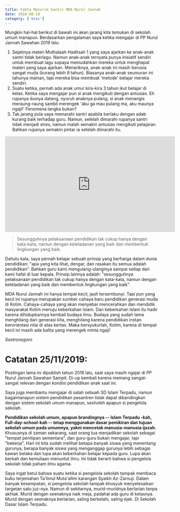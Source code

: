 ```yaml
---
title: Fakta Menarik Santri MDA Nurul Jannah
date: 2018-08-10
category: ['esai']
---
```


Mungkin hal-hal berikut di bawah ini akan jarang kita temukan di sekolah umum manapun. Berdasarkan pengalaman saya ketika mengajar di PP Nurul Jannah Sawahan 2019 lalu:

1. Sejatinya materi Muthalaah Haditsah 1 yang saya ajarkan ke anak-anak santri tidak berlagu. Namun anak-anak ternyata punya inisiatif sendiri untuk membuat lagu supaya memudahkan mereka untuk menghapal materi yang saya ajarkan. Menariknya, anak-anak ini masih berusia sangat muda (kurang lebih 8 tahun). Biasanya anak-anak seumuran ini tahunya mainan, tapi mereka bisa membuat 'metode' belajar mereka sendiri.
2. Suatu ketika, pernah ada anak umur kira-kira 3 tahun ikut belajar di kelas. Ketika saya mengajar pun si anak mengikuti dengan antusias. Eh rupanya ibunya datang, nyuruh anaknya pulang, si anak menangis meraung-raung sambil merengek 'aku ga mau pulang ma, aku maunya ngaji!' Fenomena langka bukan?
3. Tak jarang pula saya memarahi santri apabila berlaku dengan adab kurang baik terhadap guru. Namun, setelah dimarahi rupanya santri tidak menjadi stres, namun malah semakin antusias mengikuti pelajaran. Bahkan rupanya semakin pintar ia setelah dimarahi itu.

<div class="videoWrapper">
    <iframe width="560" height="315" src="https://www.youtube.com/embed/fPhcsw0OZls" frameborder="0" allow="accelerometer; autoplay; encrypted-media; gyroscope; picture-in-picture" allowfullscreen loading="lazy"></iframe>
</div>

> Sesungguhnya pelaksanaan pendidikan tak cukup hanya dengan kata-kata, namun dengan keteladanan yang baik dan membentuk lingkungan yang baik.

Dahulu kala, saya pernah belajar sebuah prinsip yang berharga dalam dunia pendidikan:
"apa yang kita lihat, dengar, dan rasakan itu semua adalah pendidikan". Bahkan guru kami mengulang-ulanginya sampai setiap dari kami hafal di luar kepala. Prinsip lainnya adalah: "sesungguhnya pelaksanaan pendidikan tak cukup hanya dengan kata-kata, namun dengan keteladanan yang baik dan membentuk lingkungan yang baik".

MDA Nurul Jannah ini hanya tempat kecil, jauh tersembunyi. Tapi pun yang kecil ini rupanya merupakan sumber cahaya baru pendidikan generasi muda di Kotim. Cahaya-cahaya yang akan menyebar mencerahkan dan mendidik masyarakat Kotim menuju keberkahan Islam. Dan keberkahan Islam itu hadir karena dihidupkannya kembali budaya ilmu. Budaya yang sudah lama menghilang dari generasi kita, menghilang karena pendidikan instan berorientasi nilai di atas kertas. Maka bersyukurlah, Kotim, karena di tempat kecil ini masih ada balita yang merengek minta ngaji!

*Sastronegoro*

# Catatan 25/11/2019: 

Postingan lama ini dipublish tahun 2018 lalu, saat saya masih ngajar di PP Nurul Jannah Sawahan Sampit. Di-up kembali karena memang sangat-sangat relevan dengan kondisi pendidikan anak saat ini.

Saya juga membantu mengajar di salah sebuah SD Islam Terpadu, namun bagaimanapun sistem pendidikan pesantren tidak dapat dibandingkan dengan sistem sekolah umum manapun, sesholeh apapun si pengelola sekolah.

**Pendidikan sekolah umum, apapun brandingnya -- Islam Terpadu -kah, Full-day-school-kah -- tetap menggunakan dasar pemikiran dan tujuan sekolah umum pada umumnya, yakni mencetak manusia-manusia  ijazah.** Khususnya di zaman sekarang, saat orang tua menjadikan sekolah sebagai "tempat penitipan sementara", dan guru-guru bukan mengajar, tapi "bekerja". Hari ini kita sudah melihat betapa banyak siswa yang menentang gurunya, berapa banyak siswa yang menganggap gurunya lebih sebagai kawan belaka dan lupa akan keberkahan belajar kepada guru. Lupa akan berkah dan kemuliaan menuntut ilmu. Ini tidak berarti bahwa si pengelola sekolah tidak paham ilmu agama. 

Saya ingat betul bahwa suatu ketika si pengelola sekolah tampak membaca buku terjemahan Ta'limul Muta'allim karangan Syaikh Az-Zarnuji. Dalam banyak kesempatan, si pengelola sekolah tampak khusyuk menyelesaikan targetan satu juz-nya. Namun di sekitarnya, murid-muridnya berlarian tanpa akhlak. Murid dengan seenaknya naik meja, padahal ada guru di kelasnya. Murid dengan seenaknya berlarian, saling berkelahi, saling ejek. Di Sekolah Dasar Islam Terpadu.